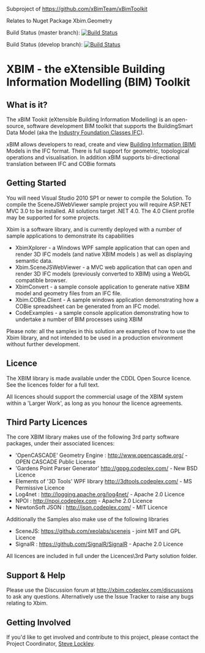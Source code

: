 Subproject of https://github.com/xBimTeam/xBimToolkit

Relates to Nuget Package Xbim.Geometry

Build Status (master branch): [ ![Build Status](http://xbimbuilds.cloudapp.net/app/rest/builds/buildType:(id:Xbim_XbimGeometry_XbimGeometry),branch:(name:master)/statusIcon "Build Status") ](http://xbimbuilds.cloudapp.net/project.html?projectId=Xbim_XbimGeometry&tab=projectOverview "Build Status")

Build Status (develop branch): [ ![Build Status](http://xbimbuilds.cloudapp.net/app/rest/builds/buildType:(id:Xbim_XbimGeometry_XbimGeometry),branch:(name:develop)/statusIcon "Build Status") ](http://xbimbuilds.cloudapp.net/project.html?projectId=Xbim_XbimGeometry&tab=projectOverview "Build Status")

# XBIM - the eXtensible Building Information Modelling (BIM) Toolkit

## What is it?

The xBIM Tookit (eXtensible Building Information Modelling) is an open-source, software development BIM toolkit that 
supports the BuildingSmart Data Model (aka the [Industry Foundation Classes IFC](http://en.wikipedia.org/wiki/Industry_Foundation_Classes)).

xBIM allows developers to read, create and view [Building Information (BIM)](http://en.wikipedia.org/wiki/Building_information_modeling) Models in the IFC format. 
There is full support for geometric, topological operations and visualisation. In addition xBIM supports 
bi-directional translation between IFC and COBie formats

## Getting Started

You will need Visual Studio 2010 SP1 or newer to compile the Solution. To compile the SceneJSWebViewer sample
project you will require ASP.NET MVC 3.0 to be installed. All solutions target .NET 4.0. The 4.0 Client profile
may be supported for some projects.


Xbim is a software library, and is currently deployed with a number of sample applications to demonstrate its capabilities

* XbimXplorer - a Windows WPF sample application that can open and render 3D IFC models (and native XBIM models ) as well as displaying semantic data.
* Xbim.SceneJSWebViewer - a MVC web application that can open and render 3D IFC models (previously converted to XBIM) using a WebGL compatible browser. 
* XbimConvert - a sample console application to generate native XBIM model and geometry files from an IFC file.
* Xbim.COBie.Client - A sample windows application demonstrating how a COBie spreadsheet can be generated from an IFC model.
* CodeExamples - a sample console application demonstrating how to undertake a number of BIM processes using XBIM

Please note: all the samples in this solution are examples of how to use the Xbim library, and not intended to be used in a 
production environment without further development.

## Licence

The XBIM library is made available under the CDDL Open Source licence.  See the licences folder for a full text.

All licences should support the commercial usage of the XBIM system within a 'Larger Work', as long as you honour 
the licence agreements.

## Third Party Licences

The core XBIM library makes use of the following 3rd party software packages, under their associated licences:

* 'OpenCASCADE' Geometry Engine : http://www.opencascade.org/ - OPEN CASCADE Public License 
* 'Gardens Point Parser Generator' http://gppg.codeplex.com/ - New BSD Licence
* Elements of '3D Tools' WPF library http://3dtools.codeplex.com/ - MS Permissive Licence
* Log4net : http://logging.apache.org/log4net/ - Apache 2.0 Licence
* NPOI : http://npoi.codeplex.com - Apache 2.0 Licence
* NewtonSoft JSON : http://json.codeplex.com/ - MIT Licence

Additionally the Samples also make use of the following libraries

* SceneJS: https://github.com/xeolabs/scenejs - joint MIT and GPL Licence
* SignalR : https://github.com/SignalR/SignalR - Apache 2.0 Licence

All licences are included in full under the Licences\3rd Party solution folder. 

## Support & Help

Please use the Discussion forum at http://xbim.codeplex.com/discussions to ask any questions.
Alternatively use the Issue Tracker to raise any bugs relating to Xbim.

## Getting Involved

If you'd like to get involved and contribute to this project, please contact the Project Coordinator, [Steve Lockley](https://www.codeplex.com/site/users/view/SteveLockley).
